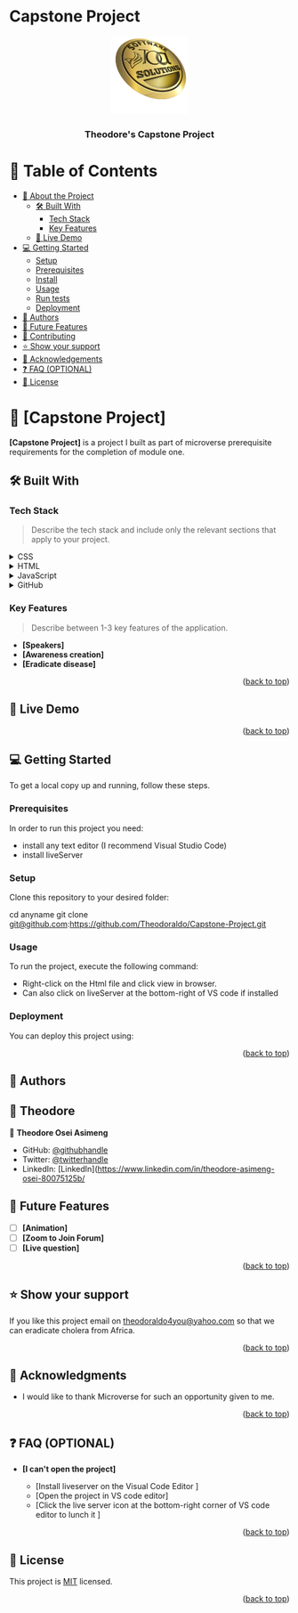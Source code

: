 # Capstone Project
<a name="readme-top"></a>

<div align="center">
  <!-- You are encouraged to replace this logo with your own! Otherwise you can also remove it. -->
  <img src="images/mylogo.png" alt="logo" width="140"  height="auto" />
  <br/>

  <h3><b>Theodore's Capstone Project</b></h3>

</div>

# 📗 Table of Contents

- [📖 About the Project](#about-project)
  - [🛠 Built With](#built-with)
    - [Tech Stack](#tech-stack)
    - [Key Features](#key-features)
  - [🚀 Live Demo](#live-demo)
- [💻 Getting Started](#getting-started)
  - [Setup](#setup)
  - [Prerequisites](#prerequisites)
  - [Install](#install)
  - [Usage](#usage)
  - [Run tests](#run-tests)
  - [Deployment](#deployment)
- [👥 Authors](#authors)
- [🔭 Future Features](#future-features)
- [🤝 Contributing](#contributing)
- [⭐️ Show your support](#support)
- [🙏 Acknowledgements](#acknowledgements)
- [❓ FAQ (OPTIONAL)](#faq)
- [📝 License](#license)

<!-- PROJECT DESCRIPTION -->

# 📖 [Capstone Project] <a name="about-project"></a>

**[Capstone Project]** is a project I built as part of microverse prerequisite requirements for the completion of module one.

## 🛠 Built With <a name="built-with"></a>

### Tech Stack <a name="tech-stack"></a>

> Describe the tech stack and include only the relevant sections that apply to your project.

<details>
  <summary>CSS</summary>
  <ul>
    <li><a href="https://www.tutorialspoint.com/css/index.htm">CSS</a></li>
  </ul>
</details>

<details>
  <summary>HTML</summary>
  <ul>
    <li><a href="https://html.com/">HTML</a></li>
  </ul>
</details>

<details>
  <summary>JavaScript</summary>
  <ul>
    <li><a href="https://javascript.com/">JavaScript</a></li>
  </ul>
</details>

<details>
<summary>GitHub</summary>
  <ul>
    <li><a href="https://github.com/">GitHub</a></li>
  </ul>
</details>

<!-- Features -->

### Key Features <a name="key-features"></a>

> Describe between 1-3 key features of the application.

- **[Speakers]**
- **[Awareness creation]**
- **[Eradicate disease]**

<p align="right">(<a href="#readme-top">back to top</a>)</p>

<!-- LIVE DEMO -->

## 🚀 Live Demo <a name="live-demo"></a>

<p align="right">(<a href="#readme-top">back to top</a>)</p>

<!-- GETTING STARTED -->

## 💻 Getting Started <a name="getting-started"></a>

To get a local copy up and running, follow these steps.

### Prerequisites

In order to run this project you need:

- install any text editor (I recommend Visual Studio Code)
- install liveServer

### Setup

Clone this repository to your desired folder:

cd anyname
git clone git@github.com:https://github.com/Theodoraldo/Capstone-Project.git

### Usage

To run the project, execute the following command:

- Right-click on the Html file and click view in browser.
- Can also click on liveServer at the bottom-right of VS code if installed

### Deployment

You can deploy this project using:

<p align="right">(<a href="#readme-top">back to top</a>)</p>

<!-- AUTHORS -->

## 👥 Authors <a name="authors"></a>

## 👥 Theodore <a name="authors"></a>

👤 **Theodore Osei Asimeng**

- GitHub: [@githubhandle](https://github.com/Theodoraldo)
- Twitter: [@twitterhandle](https://twitter.com/AsimengOse33947)
- LinkedIn: [LinkedIn](https://www.linkedin.com/in/theodore-asimeng-osei-80075125b/

<!-- FUTURE FEATURES -->

## 🔭 Future Features <a name="future-features"></a>

- [ ] **[Animation]**
- [ ] **[Zoom to Join Forum]**
- [ ] **[Live question]**

<p align="right">(<a href="#readme-top">back to top</a>)</p>

## ⭐️ Show your support <a name="support"></a>

If you like this project email on theodoraldo4you@yahoo.com so that we can eradicate cholera from Africa.

<p align="right">(<a href="#readme-top">back to top</a>)</p>

<!-- ACKNOWLEDGEMENTS -->

## 🙏 Acknowledgments <a name="acknowledgements"></a>

- I would like to thank Microverse for such an opportunity given to me.

<p align="right">(<a href="#readme-top">back to top</a>)</p>

<!-- FAQ (optional) -->

## ❓ FAQ (OPTIONAL) <a name="faq"></a>

- **[I can't open the project]**

  - [Install liveserver on the Visual Code Editor ]
  - [Open the project in VS code editor]
  - [Click the live server icon at the bottom-right corner of VS code editor to lunch it ]

<p align="right">(<a href="#readme-top">back to top</a>)</p>

<!-- LICENSE -->

## 📝 License <a name="license"></a>

This project is [MIT](./LICENSE) licensed.

<p align="right">(<a href="#readme-top">back to top</a>)</p>

